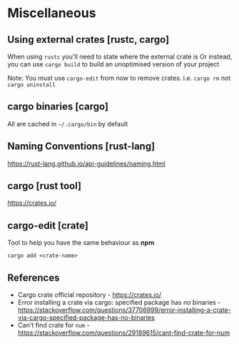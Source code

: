 # Miscellaneous

## Using external crates [rustc, cargo]
When using `rustc` you'll need to state where the external crate is
Or instead, you can use `cargo build` to build an unoptimised version of your project

Note: You must use `cargo-edit` from now to remove crates. i.e. `cargo rm` not `cargo uninstall`

## cargo binaries [cargo]
All are cached in `~/.cargo/bin` by default

## Naming Conventions [rust-lang]
https://rust-lang.github.io/api-guidelines/naming.html

## cargo [rust tool]
https://crates.io/

## cargo-edit [crate]
Tool to help you have the same behaviour as **npm**
```shell
cargo add <crate-name>
```

## References

- Cargo crate official repository - https://crates.io/
- Error installing a crate via cargo: specified package has no binaries - https://stackoverflow.com/questions/37706999/error-installing-a-crate-via-cargo-specified-package-has-no-binaries
- Can't find crate for `num` - https://stackoverflow.com/questions/29189615/cant-find-crate-for-num